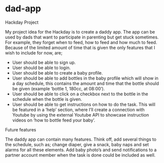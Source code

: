 # dad-app
Hackday Project

My project idea for the Hackday is to create a daddy app. The app can be used by dads that want to participate in parenting but get stuck sometimes. For example, they forget when to feed, how to feed and how much to feed. Because of the limited amount of time that is given the only features that I wish to include for now, are;
-	User should be able to sign up.
-	User should be able to login.
-	User should be able to create a baby profile.
-	User should be able to add bottles in the baby profile which will show in a day schedule, this contains the amount and time that the bottle should be given (example ‘bottle 1, 180cc, at 08:00’).
-	User should be able to click on a checkbox next to the bottle in the schedule when the bottle is given. 
-	User should be able to get instructions on how to do the task. This will be featured in a ‘help’ section, where I’ll create a connection with Youtube by using the external Youtube API to showcase instruction videos on ‘how to bottle feed your baby’.

Future features

The daddy app can contain many features. Think off, add several things to the schedule, such as; change diaper, give a snack, baby naps and set alarms for all these elements. Add baby photo’s and send notifications to a partner account member when the task is done could be included as well. 
